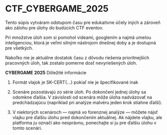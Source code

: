 # CTF_CYBERGAME_2025

Tento súpis vytváram odstupom času pre edukatívne účely iných a zároveň ako zálohu pre úlohy do budúcich CTF eventov.

Pri množstve úloh som si pomohol videami, googlením a najmä umelou inteligenciou, ktorá je veľmi silným nástrojom dnešnej doby a je dostupná pre všetkých.

Nakoľko nie je aktuálne dostatok času z dôvodu riešenia prioritnejších pracovných úloh, tak zostalo pomerne dosť nevyriešených úloh.


**CYBERGAME 2025**
Dôležité informácie

1. Formát vlajok je SK-CERT{...} pokiaľ nie je špecifikované inak

2. Scenáre pozostávajú zo série úloh. Po dokončení jednej úlohy sa odomkne ďalšia. V závislosti od scenára môže úloha nadväzovať na predchádzajúcu (napríklad pri analýze malvéru jeden krok stiahne ďalší).

3. V niektorých scenároch — najmä vo forenznej analýze — môžete nájsť vlajku pre ďalšiu úlohu pred dokončením aktuálnej. Ak nájdete vlajku, ale platforma ju označí ako nesprávnu, ponechajte si ju pre ďalšiu úlohu v tomto scenári.
